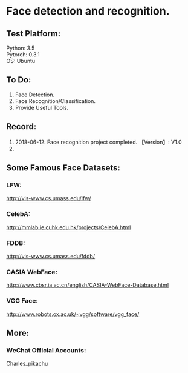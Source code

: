 # Face detection and recognition.


## Test Platform:
Python: 3.5  
Pytorch: 0.3.1  
OS: Ubuntu  


## To Do:
1. Face Detection.
2. Face Recognition/Classification.
3. Provide Useful Tools.


## Record:
1. 2018-06-12: Face recognition project completed. 【Version】: V1.0  
2. 


## Some Famous Face Datasets:
### LFW:
http://vis-www.cs.umass.edu/lfw/  
### CelebA:
http://mmlab.ie.cuhk.edu.hk/projects/CelebA.html  
### FDDB:
http://vis-www.cs.umass.edu/fddb/  
### CASIA WebFace:
http://www.cbsr.ia.ac.cn/english/CASIA-WebFace-Database.html  
### VGG Face:
http://www.robots.ox.ac.uk/~vgg/software/vgg_face/  


## More:
### WeChat Official Accounts:
Charles_pikachu
